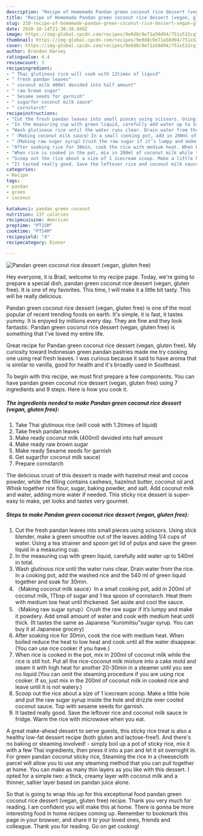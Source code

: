 ```yaml
---
description: "Recipe of Homemade Pandan green coconut rice dessert (vegan, gluten free)"
title: "Recipe of Homemade Pandan green coconut rice dessert (vegan, gluten free)"
slug: 210-recipe-of-homemade-pandan-green-coconut-rice-dessert-vegan-gluten-free
date: 2020-10-14T21:30:38.049Z
image: https://img-global.cpcdn.com/recipes/9e9d8c9e71a50d94/751x532cq70/pandan-green-coconut-rice-dessert-vegan-gluten-free-recipe-main-photo.jpg
thumbnail: https://img-global.cpcdn.com/recipes/9e9d8c9e71a50d94/751x532cq70/pandan-green-coconut-rice-dessert-vegan-gluten-free-recipe-main-photo.jpg
cover: https://img-global.cpcdn.com/recipes/9e9d8c9e71a50d94/751x532cq70/pandan-green-coconut-rice-dessert-vegan-gluten-free-recipe-main-photo.jpg
author: Brandon Harvey
ratingvalue: 4.4
reviewcount: 3
recipeingredient:
- " Thai glutinous rice will cook with 12times of liquid"
- " fresh pandan leaves"
- " coconut milk 400ml devided into half amount"
- " raw brown sugar"
- " Sesame seeds for garnish"
- " sugarfor coconut milk sauce"
- " cornstarch"
recipeinstructions:
- "Cut the fresh pandan leaves into small pieces using scissors. Using stick blender, make a green smoothie out of the leaves adding 1/4 cups of water. Using a tea strainer and spoon get lid of pulps and save the green liquid in a measuring cup."
- "In the measuring cup with green liquid, carefully add water up to 540ml in total."
- "Wash glutinous rice until the water runs clear. Drain water from the rice. In a cooking pot, add the washed rice and the 540 ml of green liquid together and soak for 30min."
- "〈Making coconut milk sauce〉In a small cooking pot, add in 200ml of coconut milk, 1Tbsp of sugar and 1 tea spoon of cornstarch. Heat them with medium low heat until thickened. Set aside and cool the sauce."
- "〈Making raw sugar syrup〉Crush the raw sugar if it’s lumpy and make it powdery. Add small amount of water and cook with medium heat until thick. (It tastes the same as Japanese “kuromitsu&#34;sugar syrup. You can buy it at Japanese grocery)"
- "After soaking rice for 30min, cook the rice with medium heat. When boiled reduce the heat to low heat and cook until all the water disappear. (You can use rice cooker if you have.)"
- "When rice is cooked in the pot, mix in 200ml of coconut milk while the rice is still hot. Put all the rice-coconut milk mixture into a cake mold and steam it with high heat for another 20-30min in a steamer until you see no liquid.(You can omit the steaming procedure if you are using rice cooker. If so, just mix in the 200ml of coconut milk in cooked rice and leave until it is not watery.)"
- "Scoop out the rice about a size of 1 icecream scoop. Make a little hole and put the raw sugar syrup inside the hole and drizzle over cooled coconut sauce. Top with sesame seeds for garnish."
- "It tasted really good. Save the leftover rice and coconut milk sauce in fridge. Warm the rice with microwave when you eat."
categories:
- Recipe
tags:
- pandan
- green
- coconut

katakunci: pandan green coconut 
nutrition: 237 calories
recipecuisine: American
preptime: "PT15M"
cooktime: "PT54M"
recipeyield: "4"
recipecategory: Dinner

---
```



![Pandan green coconut rice dessert (vegan, gluten free)](https://img-global.cpcdn.com/recipes/9e9d8c9e71a50d94/751x532cq70/pandan-green-coconut-rice-dessert-vegan-gluten-free-recipe-main-photo.jpg)

Hey everyone, it is Brad, welcome to my recipe page. Today, we're going to prepare a special dish, pandan green coconut rice dessert (vegan, gluten free). It is one of my favorites. This time, I will make it a little bit tasty. This will be really delicious.

Pandan green coconut rice dessert (vegan, gluten free) is one of the most popular of recent trending foods on earth. It's simple, it is fast, it tastes yummy. It is enjoyed by millions every day. They are fine and they look fantastic. Pandan green coconut rice dessert (vegan, gluten free) is something that I've loved my entire life.

Great recipe for Pandan green coconut rice dessert (vegan, gluten free). My curiosity toward Indonesian green pandan pastries made me try cooking one using real fresh leaves. I was curious because it said to have aroma that is similar to vanilla, good for health and it&#39;s broadly used in Southeast.


To begin with this recipe, we must first prepare a few components. You can have pandan green coconut rice dessert (vegan, gluten free) using 7 ingredients and 9 steps. Here is how you cook it.

<!--inarticleads1-->

##### The ingredients needed to make Pandan green coconut rice dessert (vegan, gluten free):

1. Take  Thai glutinous rice (will cook with 1.2times of liquid)
1. Take  fresh pandan leaves
1. Make ready  coconut milk (400ml) devided into half amount
1. Make ready  raw brown sugar
1. Make ready  Sesame seeds for garnish
1. Get  sugar(for coconut milk sauce)
1. Prepare  cornstarch


The delicious crust of this dessert is made with hazelnut meal and cocoa powder, while the filling contains cashews, hazelnut butter, coconut oil and. Whisk together rice flour, sugar, baking powder, and salt. Add coconut milk and water, adding more water if needed. This sticky rice dessert is super-easy to make, yet looks and tastes very gourmet. 

<!--inarticleads2-->

##### Steps to make Pandan green coconut rice dessert (vegan, gluten free):

1. Cut the fresh pandan leaves into small pieces using scissors. Using stick blender, make a green smoothie out of the leaves adding 1/4 cups of water. Using a tea strainer and spoon get lid of pulps and save the green liquid in a measuring cup.
1. In the measuring cup with green liquid, carefully add water up to 540ml in total.
1. Wash glutinous rice until the water runs clear. Drain water from the rice. In a cooking pot, add the washed rice and the 540 ml of green liquid together and soak for 30min.
1. 〈Making coconut milk sauce〉In a small cooking pot, add in 200ml of coconut milk, 1Tbsp of sugar and 1 tea spoon of cornstarch. Heat them with medium low heat until thickened. Set aside and cool the sauce.
1. 〈Making raw sugar syrup〉Crush the raw sugar if it’s lumpy and make it powdery. Add small amount of water and cook with medium heat until thick. (It tastes the same as Japanese “kuromitsu&#34;sugar syrup. You can buy it at Japanese grocery)
1. After soaking rice for 30min, cook the rice with medium heat. When boiled reduce the heat to low heat and cook until all the water disappear. (You can use rice cooker if you have.)
1. When rice is cooked in the pot, mix in 200ml of coconut milk while the rice is still hot. Put all the rice-coconut milk mixture into a cake mold and steam it with high heat for another 20-30min in a steamer until you see no liquid.(You can omit the steaming procedure if you are using rice cooker. If so, just mix in the 200ml of coconut milk in cooked rice and leave until it is not watery.)
1. Scoop out the rice about a size of 1 icecream scoop. Make a little hole and put the raw sugar syrup inside the hole and drizzle over cooled coconut sauce. Top with sesame seeds for garnish.
1. It tasted really good. Save the leftover rice and coconut milk sauce in fridge. Warm the rice with microwave when you eat.


A great make-ahead dessert to serve guests, this sticky rice treat is also a healthy low-fat dessert recipe (both gluten and lactose-free!). And there&#39;s no baking or steaming involved! - simply boil up a pot of sticky rice, mix it with a few Thai ingredients, then press it into a pan and let it sit overnight in. For green pandan coconut sticky rice, Steaming the rice in a cheesecloth parcel will allow you to use any steaming method that you can pull together at home. You can make as many thin layers as you like with this dessert. I opted for a simple two: a thick, creamy layer with coconut milk and a thinner, saltier layer based on pandan juice alone. 

So that is going to wrap this up for this exceptional food pandan green coconut rice dessert (vegan, gluten free) recipe. Thank you very much for reading. I am confident you will make this at home. There is gonna be more interesting food in home recipes coming up. Remember to bookmark this page in your browser, and share it to your loved ones, friends and colleague. Thank you for reading. Go on get cooking!
